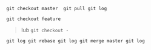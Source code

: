 
`git checkout master 
git pull
git log`

`git checkout feature`
> lub 
`git checkout -`

`git log
git rebase
git log
git merge master
git log`


